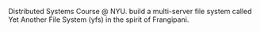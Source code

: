 Distributed Systems Course @ NYU.
build a multi-server file system called Yet Another File System (yfs) in the spirit of Frangipani.
